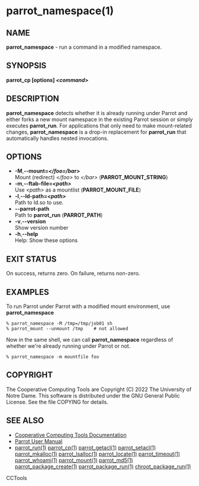 






















# parrot_namespace(1)

## NAME
**parrot_namespace** - run a command in a modified namespace.

## SYNOPSIS
**parrot_cp [options] _&lt;command&gt;_**

## DESCRIPTION

**parrot_namespace** detects whether it is already running under Parrot
and either forks a new mount namespace in the existing Parrot session or
simply executes **parrot_run**. For applications that only need to make
mount-related changes, **parrot_namespace** is a drop-in replacement
for **parrot_run** that automatically handles nested invocations.

## OPTIONS


- **-M**,**--mount=_&lt;/foo=/bar&gt;_**<br />Mount (redirect) _&lt;/foo&gt;_ to _&lt;/bar&gt;_ (**PARROT_MOUNT_STRING**)
- **-m**,**--ftab-file=_&lt;path&gt;_**<br />Use _&lt;path&gt;_ as a mountlist (**PARROT_MOUNT_FILE**)
- **-l**,**--ld-path=_&lt;path&gt;_**<br />Path to ld.so to use.
- **--parrot-path**<br />Path to **parrot_run** (**PARROT_PATH**)
- **-v**,**--version**<br />Show version number
- **-h**,**--help**<br />Help: Show these options


## EXIT STATUS
On success, returns zero.  On failure, returns non-zero.

## EXAMPLES

To run Parrot under Parrot with a modified mount environment,
use **parrot_namespace**

```
% parrot_namespace -M /tmp=/tmp/job01 sh
% parrot_mount --unmount /tmp    # not allowed
```

Now in the same shell, we can call **parrot_namespace** regardless
of whether we're already running under Parrot or not.

```
% parrot_namespace -m mountfile foo
```


## COPYRIGHT

The Cooperative Computing Tools are Copyright (C) 2022 The University of Notre Dame.  This software is distributed under the GNU General Public License.  See the file COPYING for details.

## SEE ALSO


- [Cooperative Computing Tools Documentation]("../index.html")
- [Parrot User Manual]("../parrot.html")
- [parrot_run(1)](parrot_run.md) [parrot_cp(1)](parrot_cp.md) [parrot_getacl(1)](parrot_getacl.md)  [parrot_setacl(1)](parrot_setacl.md)  [parrot_mkalloc(1)](parrot_mkalloc.md)  [parrot_lsalloc(1)](parrot_lsalloc.md)  [parrot_locate(1)](parrot_locate.md)  [parrot_timeout(1)](parrot_timeout.md)  [parrot_whoami(1)](parrot_whoami.md)  [parrot_mount(1)](parrot_mount.md)  [parrot_md5(1)](parrot_md5.md)  [parrot_package_create(1)](parrot_package_create.md)  [parrot_package_run(1)](parrot_package_run.md)  [chroot_package_run(1)](chroot_package_run.md)


CCTools

